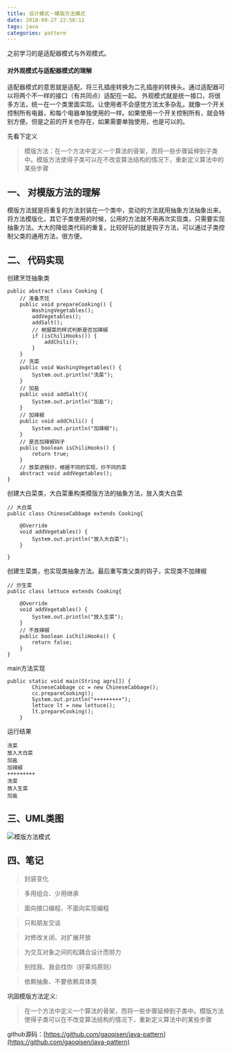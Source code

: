 ```yaml
---
title: 设计模式－模版方法模式
date: 2018-09-27 22:50:11
tags: java
categories: patterm
---
```

之前学习的是适配器模式与外观模式。
#### 对外观模式与适配器模式的理解
适配器模式的意思就是适配，将三孔插座转换为二孔插座的转换头。通过适配器可以将两个不一样的接口（有共同点）适配在一起。
外观模式就是统一接口，将很多方法，统一在一个类里面实现。让使用者不会感觉方法太多杂乱。就像一个开关控制所有电器，和每个电器单独使用的一样。如果使用一个开关控制所有，就会特别方便。但是之前的开关也存在，如果需要单独使用，也是可以的。

先看下定义
> 模版方法：在一个方法中定义一个算法的骨架，而将一些步骤延伸到子类中。模版方法使得子类可以在不改变算法结构的情况下，重新定义算法中的某些步骤


## 一、 对模版方法的理解
模版方法就是将重复的方法封装在一个类中，变动的方法就用抽象方法抽象出来。将方法模版化，其它子类使用的时候，公用的方法就不用再次实现类，只需要实现抽象方法。大大的降低类代码的重复。比较好玩的就是钩子方法，可以通过子类控制父类的通用方法，很方便。

## 二、 代码实现
创建烹饪抽象类
```
public abstract class Cooking {
	// 准备烹饪
	public void prepareCooking() {
		WashingVegetables();
		addVegetables();
		addSalt();
		// 根据菜的样式判断是否加辣椒
		if (isChiliHooks()) {
			addChili();
		}
	}
	// 洗菜
	public void WashingVegetables() {
		System.out.println("洗菜");
	}
	// 加盐
	public void addSalt(){
		System.out.println("加盐");
	}
	// 加辣椒
	public void addChili() {
		System.out.println("加辣椒");
	}
	// 是否加辣椒钩子
	public boolean isChiliHooks() {
		return true;
	}
	// 放菜进锅炒，根据不同的实现，炒不同的菜
	abstract void addVegetables();
}
```
创建大白菜类，大白菜重构类模版方法的抽象方法，放入类大白菜
```
// 大白菜
public class ChineseCabbage extends Cooking{

	@Override
	void addVegetables() {
		System.out.println("放入大白菜");
	}

}
```
创建生菜类，也实现类抽象方法。最后重写类父类的钩子，实现类不加辣椒

```
// 炒生菜
public class lettuce extends Cooking{

	@Override
	void addVegetables() {
		System.out.println("放入生菜");
	}
	// 不放辣椒
	public boolean isChiliHooks() {
		return false;
	}
}
```
main方法实现

```
public static void main(String agrs[]) {
		ChineseCabbage cc = new ChineseCabbage();
		cc.prepareCooking();
		System.out.println("+++++++++");
		lettuce lt = new lettuce();
		lt.prepareCooking();
	}
```
运行结果

```
洗菜
放入大白菜
加盐
加辣椒
+++++++++
洗菜
放入生菜
加盐
```
## 三、UML类图
![模版方法模式](https://upload-images.jianshu.io/upload_images/7172355-2b166f930c4b510e.png)

## 四、笔记

> 封装变化

> 多用组合、少用继承

> 面向接口编程、不面向实现编程

> 只和朋友交谈

> 对修改关闭、对扩展开放

> 为交互对象之间的松耦合设计而努力

> 别找我、我会找你（好莱坞原则）

> 依赖抽象、不要依赖具体类

巩固模版方法定义:

> 在一个方法中定义一个算法的骨架，而将一些步骤延伸到子类中。模版方法使得子类可以在不改变算法结构的情况下，重新定义算法中的某些步骤

github源码：[https://github.com/gaoqisen/java-pattern](https://github.com/gaoqisen/java-pattern) 







